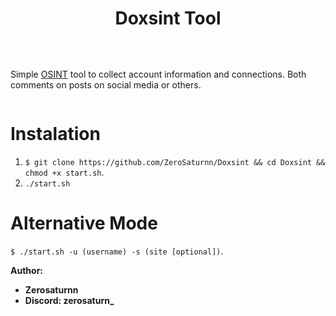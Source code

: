<h1 align="center">Doxsint Tool</h1>

<p align="center">
    <img src="">
</p>

<br>

Simple [OSINT](https://www.recordedfuture.com/blog/open-source-intelligence-definition) tool to collect account information and connections. Both comments on posts on social media or others.

<img src=""><br>

# Instalation
1. `$ git clone https://github.com/ZeroSaturnn/Doxsint && cd Doxsint && chmod +x start.sh`.
2. `./start.sh`

# Alternative Mode
`$ ./start.sh -u (username) -s (site [optional])`.

**Author:**

- **Zerosaturnn**
- **Discord: zerosaturn_**
